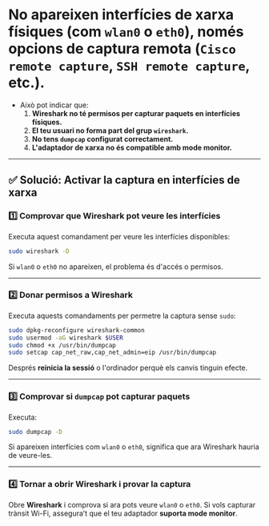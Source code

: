 # **No apareixen interfícies de xarxa físiques (com `wlan0` o `eth0`)**, només opcions de captura remota (`Cisco remote capture`, `SSH remote capture`, etc.).
- Això pot indicar que:
  1. **Wireshark no té permisos per capturar paquets en interfícies físiques.**
  2. **El teu usuari no forma part del grup `wireshark`.**
  3. **No tens `dumpcap` configurat correctament.**
  4. **L'adaptador de xarxa no és compatible amb mode monitor.**

---

## ✅ **Solució: Activar la captura en interfícies de xarxa**
### **1️⃣ Comprovar que Wireshark pot veure les interfícies**
Executa aquest comandament per veure les interfícies disponibles:
```bash
sudo wireshark -D
```
Si `wlan0` o `eth0` no apareixen, el problema és d'accés o permisos.

---

### **2️⃣ Donar permisos a Wireshark**
Executa aquests comandaments per permetre la captura sense `sudo`:
```bash
sudo dpkg-reconfigure wireshark-common
sudo usermod -aG wireshark $USER
sudo chmod +x /usr/bin/dumpcap
sudo setcap cap_net_raw,cap_net_admin=eip /usr/bin/dumpcap
```
Després **reinicia la sessió** o l'ordinador perquè els canvis tinguin efecte.

---

### **3️⃣ Comprovar si `dumpcap` pot capturar paquets**
Executa:
```bash
sudo dumpcap -D
```
Si apareixen interfícies com `wlan0` o `eth0`, significa que ara Wireshark hauria de veure-les.

---

### **4️⃣ Tornar a obrir Wireshark i provar la captura**
Obre **Wireshark** i comprova si ara pots veure `wlan0` o `eth0`. Si vols capturar trànsit Wi-Fi, assegura’t que el teu adaptador **suporta mode monitor**.

